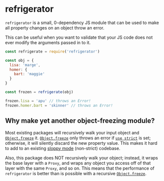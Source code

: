 # refrigerator

`refrigerator` is a small, 0-dependency JS module that can be used to make all property changes on an object throw an error.

This can be useful when you want to validate that your JS code does not ever modify the arguments passed in to it.

```js
const refrigerate = require('refrigerator')

const obj = {
  lisa: 'marge',
  homer: {
    bart: 'maggie'
  }
}

const frozen = refrigerate(obj)

frozen.lisa = 'apu' // throws an Error!
frozen.homer.bart = 'skinner' // throws an Error!
```

## Why make yet another object-freezing module?

Most existing packages will recursively walk your input object and [`Object.freeze`][freeze] it. [`Object.freeze`][freeze] only throws an error if [`use strict`](https://developer.mozilla.org/en-US/docs/Web/JavaScript/Reference/Strict_mode) is set; otherwise, it will silently discard the new property value. This makes it hard to add to an existing [sloppy mode](https://developer.mozilla.org/en-US/docs/Glossary/Sloppy_mode) (non-strict) codebase.

Also, this package does NOT recursively walk your object; instead, it wraps the base layer with a `Proxy`, and wraps any object you access off of that layer with the same `Proxy`, and so on. This means that the performance of `refrigerator` is better than is possible with a recursive [`Object.freeze`][freeze].

[freeze]: https://developer.mozilla.org/en-US/docs/Web/JavaScript/Reference/Global_Objects/Object/freeze
